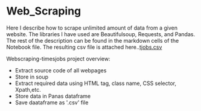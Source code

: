 # Web_Scraping
Here I describe how to scrape unlimited amount of data from a given website. The  libraries I have used are Beautifulsoup, Requests, and Pandas. The rest of the description can be found in the markdown cells of the Notebook file.
The resulting csv file is attached here..[tjobs.csv](https://github.com/himu199/Web_Scraping/files/7028072/tjobs.csv)

Webscraping-timesjobs project overview:

  * Extract source code of all webpages
  * Store in soup
  * Extract required data using HTML tag, class name, CSS selector, Xpath,etc.
  * Store data in Panas dataframe
  * Save daataframe as '.csv' file

